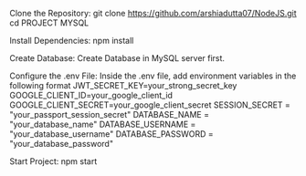 Clone the Repository:
git clone https://github.com/arshiadutta07/NodeJS.git
cd PROJECT MYSQL

Install Dependencies:
npm install

Create Database:
Create Database in MySQL server first.

Configure the .env File:
Inside the .env file, add environment variables in the following format
JWT_SECRET_KEY=your_strong_secret_key
GOOGLE_CLIENT_ID=your_google_client_id
GOOGLE_CLIENT_SECRET=your_google_client_secret
SESSION_SECRET = "your_passport_session_secret"
DATABASE_NAME = "your_database_name"
DATABASE_USERNAME = "your_database_username"
DATABASE_PASSWORD = "your_database_password"

Start Project:
npm start
